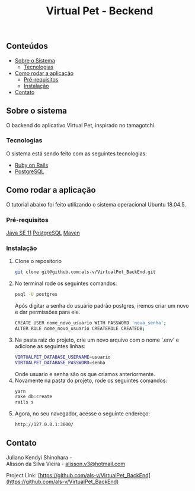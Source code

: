 <h1 align="center"> Virtual Pet - Beckend </h1>
<br>


<!-- TABLE OF CONTENTS -->
## Conteúdos

* [Sobre o Sistema](#about-the-project)
  * [Tecnologias](#built-with)
* [Como rodar a aplicação](#getting-started)
  * [Pré-requisitos](#prerequisites)
  * [Instalação](#installation)
* [Contato](#contact)



<!-- ABOUT THE PROJECT -->
## Sobre o sistema

O backend do aplicativo Virtual Pet, inspirado no tamagotchi.

### Tecnologias
O sistema está sendo feito com as seguintes tecnologias:
* [Ruby on Rails](https://rubyonrails.org/) <br>
* [PostgreSQL](https://www.postgresql.org/download/)


<!-- GETTING STARTED -->
## Como rodar a aplicação

O tutorial abaixo foi feito utilizando o sistema operacional Ubuntu 18.04.5.

### Pré-requisitos

[Java SE 11](https://www.oracle.com/java/technologies/javase-downloads.html)
[PostgreSQL](https://www.postgresql.org/download/)
[Maven](https://maven.apache.org/)

### Instalação

1. Clone o repositorio
    ```sh
    git clone git@github.com:als-v/VirtualPet_BackEnd.git
    ```
2. No terminal rode os seguintes comandos:
	```sh
	psql -U postgres
	```
    Após digitar a senha do usuário padrão postgres, iremos criar um novo e dar permissões para ele.
    ```sh
    CREATE USER nome_novo_usuario WITH PASSWORD 'nova_senha';
    ALTER ROLE nome_novo_usuario CREATEROLE CREATEDB;
    ```
3. Na pasta raiz do projeto, crie um novo arquivo com o nome '.env' e adicione as seguintes linhas:
	```sh
	VIRTUALPET_DATABASE_USERNAME=usuario
    VIRTUALPET_DATABASE_PASSWORD=senha
	```
    Onde usuario e senha são os que criamos anteriormente.
4. Novamente na pasta do projeto, rode os seguintes comandos:
	```sh
	yarn
    rake db:create
    rails s
	```
5. Agora, no seu navegador, acesse o seguinte endereço:	
	```sh	
	http://127.0.0.1:3000/
	```

<!-- CONTACT -->
## Contato

Juliano Kendyi Shinohara - <br>
Alisson da Silva Vieira - alisson.v3@hotmail.com  

Project Link: [https://github.com/als-v/VirtualPet_BackEnd](https://github.com/als-v/VirtualPet_BackEnd)



